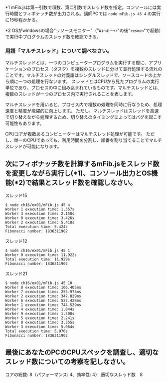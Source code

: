 \*1 mFib.jsは第一引数で項数、第二引数でスレッド数を指定。コンソールには実行時間とフィボナッチ数が出力される。講師PCでは `node mFib.js 45 4` の実行に15秒程かかる。

\*2 OSがwindowsの場合"リソースモニター"（"`Winキー+r`"の後"`resmon`"で起動）で実行中プログラムのスレッド数を確認できる。

### 用語「マルチスレッド」について調べなさい。

マルチスレッドとは、一つのコンピュータープログラムを実行する際に、アプリケーションのプロセス（タスク）を複数のスレッドに分けて並行処理する流れのことです。マルチスレッドの対義語はシングルスレッドで、ソースコードの上から順に一つの処理を行ないます。
スレッドとはCPUから見たプログラムの実行単位であり、プロセスの中に組み込まれているものです。マルチスレッドとは、複数のスレッドが一つのプロセス内で実行されることを表します。

マルチスレッドを用いると、プロセス内で複数の処理を同時に行なうため、処理速度と精度が飛躍的に向上します。
ただし、マルチスレッドはスレッドを高速で切り替えながら処理するため、切り替えのタイミングによってはバグを起こす可能性もあります。

CPUコアが複数あるコンピューターはマルチスレッド処理が可能です。
ただし、単一のCPUであっても、利用時間を分割し、順番を割り当てることでマルチスレッドが可能になります。

## 次にフィボナッチ数を計算するmFib.jsをスレッド数を変更しながら実行し(*1)、コンソール出力とOS機能(*2)で結果とスレッド数を確認しなさい。

スレッド15

```
$ node ch16/ex01/mFib.js 45 4
Worker 1 execution time: 1.357s
Worker 3 execution time: 2.158s
Worker 0 execution time: 3.426s
Worker 2 execution time: 5.418s
Total execution time: 5.424s
Fibonacci number: 1836311902
```

スレッド12

```
$ node ch16/ex01/mFib.js 45 1
Worker 0 execution time: 11.922s
Total execution time: 11.929s
Fibonacci number: 1836311902
```

スレッド21

```
$ node ch16/ex01/mFib.js 45 10
Worker 8 execution time: 166.405ms
Worker 7 execution time: 255.973ms
Worker 2 execution time: 347.829ms
Worker 6 execution time: 527.428ms
Worker 1 execution time: 744.529ms
Worker 4 execution time: 1.044s
Worker 9 execution time: 1.508s
Worker 5 execution time: 2.241s
Worker 0 execution time: 3.355s
Worker 3 execution time: 5.064s
Total execution time: 5.070s
Fibonacci number: 1836311902
```

## 最後にあなたのPCのCPUスペックを調査し、適切なスレッド数についての考察を記しなさい。

コアの総数: 8（パフォーマンス: 4、効率性: 4）
適切なスレッド数　8
